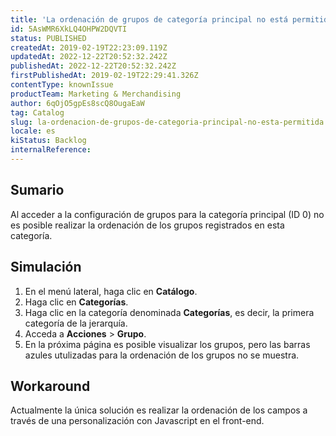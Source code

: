 ```yaml
---
title: 'La ordenación de grupos de categoría principal no está permitida'
id: 5AsWMR6XkLQ4OHPW2DQVTI
status: PUBLISHED
createdAt: 2019-02-19T22:23:09.119Z
updatedAt: 2022-12-22T20:52:32.242Z
publishedAt: 2022-12-22T20:52:32.242Z
firstPublishedAt: 2019-02-19T22:29:41.326Z
contentType: knownIssue
productTeam: Marketing & Merchandising
author: 6qOjO5gpEs8scQ8OugaEaW
tag: Catalog
slug: la-ordenacion-de-grupos-de-categoria-principal-no-esta-permitida
locale: es
kiStatus: Backlog
internalReference: 
---
```


## Sumario

Al acceder a la configuración de grupos para la categoría principal (ID 0) no es posible realizar la ordenación de los grupos registrados en esta categoría.

## Simulación

1. En el menú lateral, haga clic en **Catálogo**.
2. Haga clic en **Categorías**.
3. Haga clic en la categoría denominada **Categorías**, es decir, la primera categoría de la jerarquía.
4. Acceda a **Acciones** > **Grupo**.
5. En la próxima página es posible visualizar los grupos, pero las barras azules utulizadas para la ordenación de los grupos no se muestra.

## Workaround

Actualmente la única solución es realizar la ordenación de los campos a través de una personalización con Javascript en el front-end.

